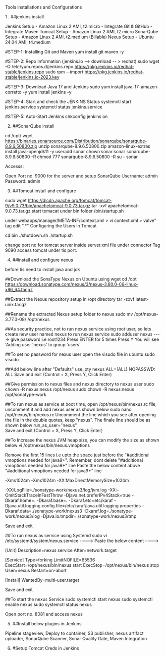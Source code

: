 Tools installations and Configurations 

1 . ##jenkins install 

Jenkins Setup - Amazon Linux 2 AMI, t2.micro
	- Integrate Git & GitHub
	- Integrate Maven
Tomcat Setup - Amazon Linux 2 AMI, t2.micro
SonarQube  Setup - Amazon Linux 2 AMI, t2.medium (Billable)
Nexus Setup - Ubuntu 24.04 AMI, t4.medium

#STEP-1: Installing Git and Maven
yum install git maven -y

#STEP-2: Repo Information (jenkins.io --> download -- > redhat)
sudo wget -O /etc/yum.repos.d/jenkins.repo https://pkg.jenkins.io/redhat-stable/jenkins.repo
sudo rpm --import https://pkg.jenkins.io/redhat-stable/jenkins.io-2023.key

#STEP-3: Download Java 17 and Jenkins
sudo yum install java-17-amazon-corretto -y
yum install jenkins -y

#STEP-4: Start and check the JENKINS Status
systemctl start jenkins.service
systemctl status jenkins.service

#STEP-5: Auto-Start Jenkins
chkconfig jenkins on




2. ##SonarQube install

cd /opt/
wget https://binaries.sonarsource.com/Distribution/sonarqube/sonarqube-8.9.6.50800.zip
unzip sonarqube-8.9.6.50800.zip
amazon-linux-extras install java-openjdk11 -y
useradd sonar
chown sonar:sonar sonarqube-8.9.6.50800 -R
chmod 777 sonarqube-8.9.6.50800 -R
su - sonar


Accesss: 

Open Port no. 9000 for the server and setup SonarQube 
Username: admin
Password: admin

3. ##Tomcat install and configure

sudo wget https://dlcdn.apache.org/tomcat/tomcat-9/v9.0.73/bin/apachetomcat-9.0.73.tar.gz
tar -xvf apachetomcat-9.0.73.tar.gz
start tomacat under bin folder /bin/startup.sh

under webapps/manager/META-INF/context.xml > vi context.xml > valve" tag edit ".*"
Configuring the Users in Tomcat

<role rolename="manager-gui" />
<user username="tomcat" password="tomcat" roles="manager-gui" />
<role rolename="admin-gui" />
<role rolename="manager-script" />
<user username="admin" password="admin" roles="manager-gui,admin-gui,manager-script"/>

cd bin
./shutdown.sh
./startup.sh


change port no for tomcat server inside server.xml file under connector Tag 9090 
access tomcat under tis port. 

4. ##install and configure nexus

before tis need to install java and jdk 

##Download the SonaType Nexus on Ubuntu using wget
cd /opt 
https://download.sonatype.com/nexus/3/nexus-3.80.0-06-linux-x86_64.tar.gz   


##Extract the Nexus repository setup in /opt directory
tar -zxvf latest-unix.tar.gz     

##Rename the extracted Nexus setup folder to nexus
sudo mv /opt/nexus-3.77.0-08/ /opt/nexus

##As security practice, not to run nexus service using root user, so lets create new user named nexus to run nexus service
sudo adduser nexus  ----> give password i.e root1234
Press ENTER for 5 times
Press Y
You will see 'Adding user 'nexus' to group 'users'



##To set no password for nexus user open the visudo file in ubuntu
sudo visudo

##Add below line after  "Defaults" 		use_pty
nexus ALL=(ALL) NOPASSWD: ALL
Save and exit (Control + X, Press Y, Click Enter)


##Give permission to nexus files and nexus directory to nexus user
sudo chown -R nexus:nexus /opt/nexus
sudo chown -R nexus:nexus /opt/sonatype-work        



##To run nexus as service at boot time, open /opt/nexus/bin/nexus.rc file, uncomment it and add nexus user as shown below
sudo nano /opt/nexus/bin/nexus.rc
Uncomment the line which you see after opening the file
In the double quotes, keep "nexus". The finale line should be as shown below
run_as_user="nexus"   
Save and exit (Control + X, Press Y, Click Enter)



##To Increase the nexus JVM heap size, you can modify the size as shown below
vi /opt/nexus/bin/nexus.vmoptions

Remove the first 15 lines i.e upto the space just before the "#additional vmoptions needed for java9+". Remember, dont delete "#additional vmoptions needed for java9+" line
Paste the below content above "#additional vmoptions needed for java9+" line

-Xms1024m
-Xmx1024m
-XX:MaxDirectMemorySize=1024m

-XX:LogFile=./sonatype-work/nexus3/log/jvm.log
-XX:-OmitStackTraceInFastThrow
-Djava.net.preferIPv4Stack=true
-Dkaraf.home=.
-Dkaraf.base=.
-Dkaraf.etc=etc/karaf
-Djava.util.logging.config.file=/etc/karaf/java.util.logging.properties
-Dkaraf.data=./sonatype-work/nexus3
-Dkaraf.log=./sonatype-work/nexus3/log
-Djava.io.tmpdir=./sonatype-work/nexus3/tmp 

Save and exit



##To run nexus as service using Systemd
sudo vi /etc/systemd/system/nexus.service ----> Paste the below content ---->

[Unit]
Description=nexus service
After=network.target

[Service]
Type=forking
LimitNOFILE=65536
ExecStart=/opt/nexus/bin/nexus start
ExecStop=/opt/nexus/bin/nexus stop
User=nexus
Restart=on-abort

[Install]
WantedBy=multi-user.target 

Save and exit



##To start the nexus Service
sudo systemctl start nexus 
sudo systemctl enable nexus 
sudo systemctl status nexus  

Open port no. 8081 and access nexus




5. ##Install below plugins in Jenkins

Pipeline stageview,
Deploy to container,
S3 publisher,
nexus artifact uploader,
SonarQube Scanner,
Sonar Quality Gate, 
Maven Integration



6. #Setup Tomcat Creds in Jenkins
